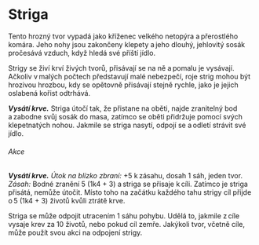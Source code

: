 # Striga
  
Tento hrozný tvor vypadá jako kříženec velkého netopýra a přerostlého komára. Jeho nohy jsou zakončeny klepety a jeho dlouhý, jehlovitý sosák pročesává vzduch, když hledá své příští jídlo.
  
Strigy se živí krví živých tvorů, přisávají se na ně a pomalu je vysávají. Ačkoliv v malých počtech představují malé nebezpečí, roje strig mohou být hrozivou hrozbou, kdy se opětovně přisávají stejně rychle, jako je jejich oslabená kořist odtrhává.
  
***Vysátí krve.*** Striga útočí tak, že přistane na oběti, najde zranitelný bod a zabodne svůj sosák do masa, zatímco se oběti přidržuje pomocí svých klepetnatých nohou. Jakmile se striga nasytí, odpojí se a odletí strávit své jídlo.

<Monster 
    title="Striga"
    subtitle="Drobné zvíře, bez přesvědčení￼"
    armor-class="14 (přirozená zbroj)"
    hit-points="2 (1k4)"
    speed="2 sáhy, létání 8 sáhů"
    str="4 (-3)"
    dex="16 (+3)"
    con="11 (+0)"
    int="2 (-4)"
    wis="8 (-1)"
    cha="6 (-2)"
    saving-throws=""
    skills=""
    damage-vulnerabilities=""
    damage-resistances=""
    damage-immunities=""
    condition-immunities=""
    senses="vidění ve tmě 12 sáhů, pasivní Vnímání 9"
    languages="—"
    challenge="1/8 (25 ZK)"
    >
 
###### Akce
  
***Vysátí krve.*** *Útok na blízko zbraní:* +5 k zásahu, dosah 1 sáh, jeden tvor. *Zásah:* Bodné zranění 5 (1k4 + 3) a striga se přisaje k cíli. Zatímco je striga přisátá, nemůže útočit. Místo toho na začátku každého tahu strigy cíl přijde o 5 (1k4 + 3) životů kvůli ztrátě krve.
  
Striga se může odpojit utracením 1 sáhu pohybu. Udělá to, jakmile z cíle vysaje krev za 10 životů, nebo pokud cíl zemře. Jakýkoli tvor, včetně cíle, může použít svou akci na odpojení strigy.

</Monster>
